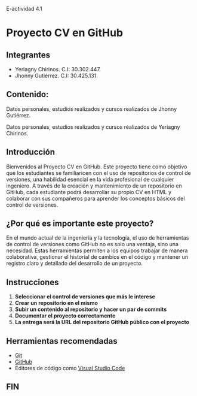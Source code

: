 E-actividad 4.1

<h1>Proyecto CV en GitHub</h1>

<h2>Integrantes</h2>
<ul>
    <li>Yeriagny Chirinos. C.I: 30.302.447.</li>
    <li>Jhonny Gutiérrez. C.I: 30.425.131.</li>
</ul>

<h2>Contenido:</h2>

<P>Datos personales, estudios realizados y cursos realizados de Jhonny Gutiérrez.

Datos personales, estudios realizados y cursos realizados de Yeriagny Chirinos.

</P>

<h2>Introducción</h2>

<p>Bienvenidos al Proyecto CV en GitHub. Este proyecto tiene como objetivo que los estudiantes se 
    familiaricen con el uso de repositorios de control de versiones, una habilidad esencial en la vida profesional 
    de cualquier ingeniero. A través de la creación y mantenimiento de un repositorio en GitHub, cada estudiante podrá 
    desarrollar su propio CV en HTML  y colaborar con sus compañeros para 
    aprender los conceptos básicos del control de versiones.</p>

<h2>¿Por qué es importante este proyecto?</h2>
<p>En el mundo actual de la ingeniería y la tecnología, el uso de herramientas de control de versiones como GitHub no es 
    solo una ventaja, sino una necesidad. Estas herramientas permiten a los equipos trabajar de manera colaborativa, gestionar 
    el historial de cambios en el código y mantener un registro claro y detallado del desarrollo de un proyecto.</p>


<h2>Instrucciones</h2>
<ol>
    <li><strong>Seleccionar el control de versiones que más le interese</strong></li>
    <li><strong>Crear un repositorio en el mismo</strong></li>
    <li><strong>Subir un contenido al repositorio y hacer un par de commits</strong></li>
    <li><strong>Documentar el proyecto correctamente</strong></li>
    <li><strong>La entrega será la URL del repositorio GitHub público con el proyecto</strong></li>
</ol>

<h2>Herramientas recomendadas</h2>
<ul>
    <li><a href="https://git-scm.com/" target="_blank">Git</a></li>
    <li><a href="https://github.com/" target="_blank">GitHub</a></li>
    <li>Editores de código como 
        <a href="https://code.visualstudio.com/" target="_blank">Visual Studio Code</a> 
    </li>
</ul>

<h2>FIN</h2>


